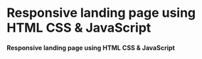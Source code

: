 # Responsive landing page using HTML CSS & JavaScript

#### Responsive landing page using HTML CSS & JavaScript




